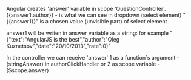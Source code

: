 Angular creates 'answer' variable in scope 'QuestionController'.
{{answer1.author}} - is what we can see in dropdown (select element)
"{{answer1}}"  is a chosen value (unvisible part) of select element

answer1 will be writen in answer variable as a string:
for example "{"text":"AngularJS is the best","author":"Oleg Kuznetsov","date":"20/10/2013","rate":0}"

In the controller we can receive 'answer'
    1 as a function`s argument -  (stringAnswer) in authorClickHandler
        or
    2 as scope variable   - ($scope.answer)
